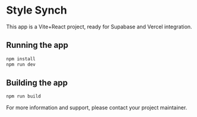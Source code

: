 # Style Synch

This app is a Vite+React project, ready for Supabase and Vercel integration.

## Running the app

```bash
npm install
npm run dev
```

## Building the app

```bash
npm run build
```

For more information and support, please contact your project maintainer.